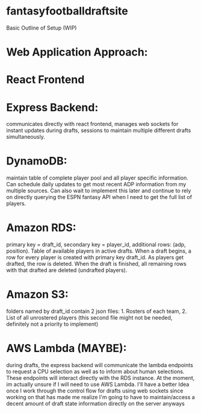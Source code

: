 # fantasyfootballdraftsite

Basic Outline of Setup (WIP)

# Web Application Approach:

# React Frontend

# Express Backend:
communicates directly with react frontend, manages web sockets for instant updates during drafts, sessions to maintain multiple different drafts simultaneously.

# DynamoDB: 
maintain table of complete player pool and all player specific information. Can schedule daily updates to get most recent ADP information from my multiple sources. Can also wait to implement this later and continue to rely on directly querying the ESPN fantasy API when I need to get the full list of players.

# Amazon RDS: 
primary key = draft_id, secondary key = player_id, additional rows: (adp, position). Table of available players in active drafts. When a draft begins, a row for every player is created with primary key draft_id. As players get drafted, the row is deleted. When the draft is finished, all remaining rows with that drafted are deleted (undrafted players).

# Amazon S3: 
folders named by draft_id contain 2 json files: 1. Rosters of each team, 2. List of all unrostered players (this second file might not be needed, definitely not a priority to implement)

# AWS Lambda (MAYBE): 
during drafts, the express backend will communicate the lambda endpoints to request a CPU selection as well as to inform about human selections. These endpoints will interact directly with the RDS instance. At the moment, im actually unsure if I will need to use AWS Lambda. I'll have a better Idea once I work through the control flow for drafts using web sockets since working on that has made me realize I'm going to have to maintain/access a decent amount of draft state information directly on the server anyways
